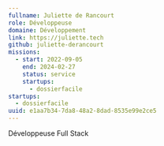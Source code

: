 ```yaml
---
fullname: Juliette de Rancourt
role: Développeuse
domaine: Développement
link: https://juliette.tech
github: juliette-derancourt
missions:
  - start: 2022-09-05
    end: 2024-02-27
    status: service
    startups:
      - dossierfacile
startups:
  - dossierfacile
uuid: e1aa7b34-7da8-48a2-8dad-8535e99e2ce5
---
```

Développeuse Full Stack
